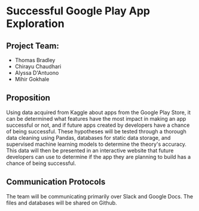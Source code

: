# Successful Google Play App Exploration

## Project Team: 
- Thomas Bradley
- Chirayu Chaudhari
- Alyssa D'Antuono
- Mihir Gokhale

## Proposition
Using data acquired from Kaggle about apps from the Google Play Store, it can be determined what features have the most impact in making an app successful or not, and if future apps created by developers have a chance of being successful. These hypotheses will be tested through a thorough data cleaning using Pandas, databases for static data storage, and supervised machine learning models to determine the theory's accuracy. This data will then be presented in an interactive website that future developers can use to determine if the app they are planning to build has a chance of being successful. 

## Communication Protocols
The team will be communicating primarily over Slack and Google Docs. The files and databases will be shared on Github. 

